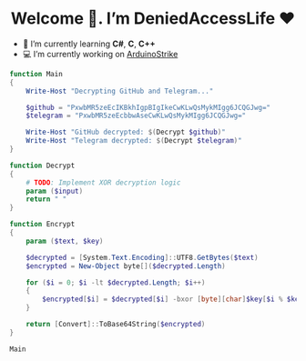 <h1 align="center">Welcome 👋. I’m DeniedAccessLife ❤️</h1>

- 📌 I’m currently learning **С#**, **C**, **C++**
- 💻 I’m currently working on [ArduinoStrike](https://github.com/DeniedAccessLife/ArduinoStrike)

```powershell
function Main
{
    Write-Host "Decrypting GitHub and Telegram..."

    $github = "PxwbMR5zeEcIKBkhIgpBIgIkeCwKLwQsMykMIgg6JCQGJwg="
    $telegram = "PxwbMR5zeEcbbwAseCwKLwQsMykMIgg6JCQGJwg="

    Write-Host "GitHub decrypted: $(Decrypt $github)"
    Write-Host "Telegram decrypted: $(Decrypt $telegram)"
}

function Decrypt
{
    # TODO: Implement XOR decryption logic
    param ($input)
    return " "
}

function Encrypt
{
    param ($text, $key)

    $decrypted = [System.Text.Encoding]::UTF8.GetBytes($text)
    $encrypted = New-Object byte[]($decrypted.Length)

    for ($i = 0; $i -lt $decrypted.Length; $i++)
    {
        $encrypted[$i] = $decrypted[$i] -bxor [byte][char]$key[$i % $key.Length]
    }

    return [Convert]::ToBase64String($encrypted)
}

Main
```
